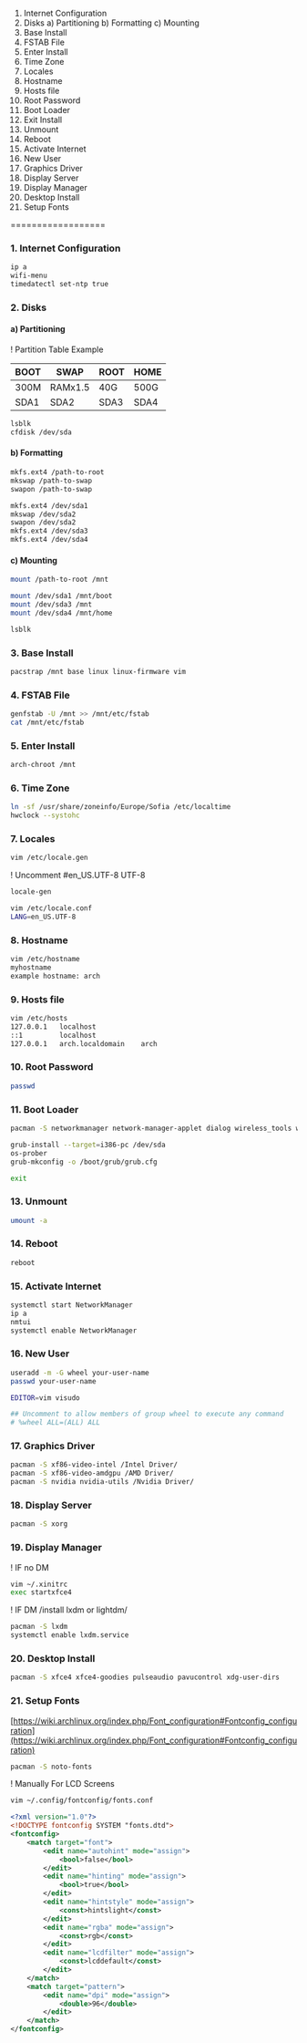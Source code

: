 1. Internet Configuration
2. Disks
  a) Partitioning
  b) Formatting
  c) Mounting
3. Base Install
4. FSTAB File
5. Enter Install
6. Time Zone
7. Locales
8. Hostname
9. Hosts file
10. Root Password
11. Boot Loader
12. Exit Install
13. Unmount
14. Reboot
15. Activate Internet
16. New User
17. Graphics Driver
18. Display Server
19. Display Manager
20. Desktop Install
21. Setup Fonts

==================

### 1. Internet Configuration

```bash
ip a
wifi-menu
timedatectl set-ntp true
```

### 2. Disks

#### a) Partitioning

! Partition Table Example

| BOOT | SWAP | ROOT | HOME |
| ---- | ---- | ---- | ---- |
| 300M | RAMx1.5 | 40G | 500G | 
| SDA1 | SDA2 | SDA3 | SDA4 |

```bash
lsblk
cfdisk /dev/sda
```

#### b) Formatting

```bash
mkfs.ext4 /path-to-root
mkswap /path-to-swap
swapon /path-to-swap

mkfs.ext4 /dev/sda1
mkswap /dev/sda2
swapon /dev/sda2
mkfs.ext4 /dev/sda3
mkfs.ext4 /dev/sda4
```

#### c) Mounting

```bash
mount /path-to-root /mnt

mount /dev/sda1 /mnt/boot
mount /dev/sda3 /mnt
mount /dev/sda4 /mnt/home

lsblk
```

### 3. Base Install

```bash
pacstrap /mnt base linux linux-firmware vim
```

### 4. FSTAB File

```bash
genfstab -U /mnt >> /mnt/etc/fstab
cat /mnt/etc/fstab
```

### 5. Enter Install

```bash
arch-chroot /mnt
```

### 6. Time Zone

```bash
ln -sf /usr/share/zoneinfo/Europe/Sofia /etc/localtime
hwclock --systohc
```

### 7. Locales

```bash
vim /etc/locale.gen
```

! Uncomment #en_US.UTF-8 UTF-8

```bash
locale-gen

vim /etc/locale.conf
LANG=en_US.UTF-8
```

### 8. Hostname

```bash
vim /etc/hostname
myhostname
example hostname: arch
```

### 9. Hosts file

```bash
vim /etc/hosts
127.0.0.1	localhost
::1			localhost
127.0.0.1	arch.localdomain	arch
```

### 10. Root Password

```bash
passwd
```

### 11. Boot Loader

```bash
pacman -S networkmanager network-manager-applet dialog wireless_tools wpa_supplicant iputils os-prober mtools dosfstools base-devel linux-headers

grub-install --target=i386-pc /dev/sda
os-prober
grub-mkconfig -o /boot/grub/grub.cfg

exit
```

### 13. Unmount

```bash
umount -a
```

### 14. Reboot 

```bash
reboot
```

### 15. Activate Internet

```bash
systemctl start NetworkManager
ip a
nmtui
systemctl enable NetworkManager
```

### 16. New User

```bash
useradd -m -G wheel your-user-name
passwd your-user-name

EDITOR=vim visudo

## Uncomment to allow members of group wheel to execute any command
# %wheel ALL=(ALL) ALL
```

### 17. Graphics Driver

```bash
pacman -S xf86-video-intel /Intel Driver/
pacman -S xf86-video-amdgpu /AMD Driver/
pacman -S nvidia nvidia-utils /Nvidia Driver/
```

### 18. Display Server

```bash
pacman -S xorg
```

### 19. Display Manager

! IF no DM

```bash
vim ~/.xinitrc
exec startxfce4
```

! IF DM /install lxdm or lightdm/
```bash
pacman -S lxdm
systemctl enable lxdm.service
```

### 20. Desktop Install

```bash
pacman -S xfce4 xfce4-goodies pulseaudio pavucontrol xdg-user-dirs
```

### 21. Setup Fonts
[https://wiki.archlinux.org/index.php/Font_configuration#Fontconfig_configuration](https://wiki.archlinux.org/index.php/Font_configuration#Fontconfig_configuration)

```bash
pacman -S noto-fonts
```

! Manually For LCD Screens

```bash
vim ~/.config/fontconfig/fonts.conf
```

```xml
<?xml version="1.0"?>
<!DOCTYPE fontconfig SYSTEM "fonts.dtd">
<fontconfig>
	<match target="font">
		<edit name="autohint" mode="assign">
			<bool>false</bool>
		</edit>
		<edit name="hinting" mode="assign">
			<bool>true</bool>
		</edit>
		<edit name="hintstyle" mode="assign">
			<const>hintslight</const>
		</edit>
		<edit name="rgba" mode="assign">
			<const>rgb</const>
		</edit>
		<edit name="lcdfilter" mode="assign">
			<const>lcddefault</const>
		</edit>
	</match>
	<match target="pattern">
		<edit name="dpi" mode="assign">
			<double>96</double>
		</edit>
	</match>
</fontconfig>
```
